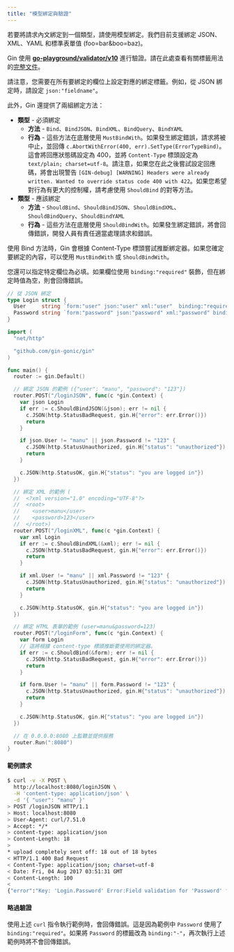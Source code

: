 ```yaml
---
title: "模型綁定與驗證"
---
```


若要將請求內文綁定到一個類型，請使用模型綁定。我們目前支援綁定 JSON、XML、YAML 和標準表單值 (foo=bar&boo=baz)。

Gin 使用 [**go-playground/validator/v10**](https://github.com/go-playground/validator) 進行驗證。請在此處查看有關標籤用法的[完整文件](https://pkg.go.dev/github.com/go-playground/validator/v10#hdr-Baked_In_Validators_and_Tags)。

請注意，您需要在所有要綁定的欄位上設定對應的綁定標籤。例如，從 JSON 綁定時，請設定 `json:"fieldname"`。

此外，Gin 還提供了兩組綁定方法：

- **類型** - 必須綁定
  - **方法** - `Bind`、`BindJSON`、`BindXML`、`BindQuery`、`BindYAML`
  - **行為** - 這些方法在底層使用 `MustBindWith`。如果發生綁定錯誤，請求將被中止，並回傳 `c.AbortWithError(400, err).SetType(ErrorTypeBind)`。這會將回應狀態碼設定為 400，並將 `Content-Type` 標頭設定為 `text/plain; charset=utf-8`。請注意，如果您在此之後嘗試設定回應碼，將會出現警告 `[GIN-debug] [WARNING] Headers were already written. Wanted to override status code 400 with 422`。如果您希望對行為有更大的控制權，請考慮使用 `ShouldBind` 的對等方法。
- **類型** - 應該綁定
  - **方法** - `ShouldBind`、`ShouldBindJSON`、`ShouldBindXML`、`ShouldBindQuery`、`ShouldBindYAML`
  - **行為** - 這些方法在底層使用 `ShouldBindWith`。如果發生綁定錯誤，將會回傳錯誤，開發人員有責任適當處理請求和錯誤。

使用 Bind 方法時，Gin 會根據 Content-Type 標頭嘗試推斷綁定器。如果您確定要綁定的內容，可以使用 `MustBindWith` 或 `ShouldBindWith`。

您還可以指定特定欄位為必填。如果欄位使用 `binding:"required"` 裝飾，但在綁定時值為空，則會回傳錯誤。

```go
// 從 JSON 綁定
type Login struct {
  User     string `form:"user" json:"user" xml:"user"  binding:"required"`
  Password string `form:"password" json:"password" xml:"password" binding:"required"`
}

import (
  "net/http"

  "github.com/gin-gonic/gin"
)

func main() {
  router := gin.Default()

  // 綁定 JSON 的範例 ({"user": "manu", "password": "123"})
  router.POST("/loginJSON", func(c *gin.Context) {
    var json Login
    if err := c.ShouldBindJSON(&json); err != nil {
      c.JSON(http.StatusBadRequest, gin.H{"error": err.Error()})
      return
    }

    if json.User != "manu" || json.Password != "123" {
      c.JSON(http.StatusUnauthorized, gin.H{"status": "unauthorized"})
      return
    }

    c.JSON(http.StatusOK, gin.H{"status": "you are logged in"})
  })

  // 綁定 XML 的範例 (
  //  <?xml version="1.0" encoding="UTF-8"?>
  //  <root>
  //    <user>manu</user>
  //    <password>123</user>
  //  </root>)
  router.POST("/loginXML", func(c *gin.Context) {
    var xml Login
    if err := c.ShouldBindXML(&xml); err != nil {
      c.JSON(http.StatusBadRequest, gin.H{"error": err.Error()})
      return
    }

    if xml.User != "manu" || xml.Password != "123" {
      c.JSON(http.StatusUnauthorized, gin.H{"status": "unauthorized"})
      return
    }

    c.JSON(http.StatusOK, gin.H{"status": "you are logged in"})
  })

  // 綁定 HTML 表單的範例 (user=manu&password=123)
  router.POST("/loginForm", func(c *gin.Context) {
    var form Login
    // 這將根據 content-type 標頭推斷要使用的綁定器。
    if err := c.ShouldBind(&form); err != nil {
      c.JSON(http.StatusBadRequest, gin.H{"error": err.Error()})
      return
    }

    if form.User != "manu" || form.Password != "123" {
      c.JSON(http.StatusUnauthorized, gin.H{"status": "unauthorized"})
      return
    }

    c.JSON(http.StatusOK, gin.H{"status": "you are logged in"})
  })

  // 在 0.0.0.0:8080 上監聽並提供服務
  router.Run(":8080")
}
```

#### 範例請求

```sh
$ curl -v -X POST \
  http://localhost:8080/loginJSON \
  -H 'content-type: application/json' \
  -d '{ "user": "manu" }'
> POST /loginJSON HTTP/1.1
> Host: localhost:8080
> User-Agent: curl/7.51.0
> Accept: */*
> content-type: application/json
> Content-Length: 18
>
* upload completely sent off: 18 out of 18 bytes
< HTTP/1.1 400 Bad Request
< Content-Type: application/json; charset=utf-8
< Date: Fri, 04 Aug 2017 03:51:31 GMT
< Content-Length: 100
<
{"error":"Key: 'Login.Password' Error:Field validation for 'Password' failed on the 'required' tag"}
```

#### 略過驗證

使用上述 `curl` 指令執行範例時，會回傳錯誤。這是因為範例中 `Password` 使用了 `binding:"required"`。如果將 `Password` 的標籤改為 `binding:"-"`，再次執行上述範例時將不會回傳錯誤。
